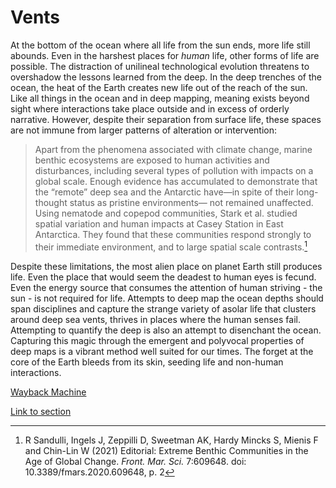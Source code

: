 # Vents

At the bottom of the ocean where all life from the sun ends, more life still abounds. Even in the harshest places for *human* life, other forms of life are possible. The distraction of unilineal technological evolution threatens to overshadow the lessons learned from the deep. In the deep trenches of the ocean, the heat of the Earth creates new life out of the reach of the sun. Like all things in the ocean and in deep mapping, meaning exists beyond sight where interactions take place outside and in excess of orderly narrative. However, despite their separation from surface life, these spaces are not immune from larger patterns of alteration or intervention:

>Apart from the phenomena associated with climate change, marine benthic ecosystems are exposed to human activities and disturbances, including several types of pollution with impacts on a global scale. Enough evidence has accumulated to demonstrate that the “remote” deep sea and the Antarctic have—in spite of their long-thought status as pristine environments— not remained unaffected. Using nematode and copepod communities, Stark et al. studied spatial variation and human impacts at Casey Station in East Antarctica. They found that these communities respond strongly to their immediate environment, and to large spatial scale contrasts.[^1]

Despite these limitations, the most alien place on planet Earth still produces life. Even the place that would seem the deadest to human eyes is fecund. Even the energy source that consumes the attention of human striving - the sun - is not required for life. Attempts to deep map the ocean depths should span disciplines and capture the strange variety of asolar life that clusters around deep sea vents, thrives in places where the human senses fail. Attempting to quantify the deep is also an attempt to disenchant the ocean. Capturing this magic through the emergent and polyvocal properties of deep maps is a vibrant method well suited for our times. The forget at the core of the Earth bleeds from its skin, seeding life and non-human interactions.

[Wayback Machine](https://web.archive.org/web/20210116054902/https://fjfsdata01prod.blob.core.windows.net/articles/files/609648/pubmed-zip/.versions/2/.package-entries/fmars-07-609648-r1/fmars-07-609648.pdf?sv=2018-03-28&sr=b&sig=3%2Fer4TmjyzzGRH13D4h0U7BJOC0dEBvQrCrMHXyrjl8%3D&se=2021-01-16T05%3A49%3A31Z&sp=r&rscd=attachment%3B%20filename%2A%3DUTF-8%27%27fmars-07-609648.pdf)

[Link to section](https://www.juncture-digital.org/deepmapsbluehumanities/Deep-Maps-Blue-Humanities/Vents)

[^1]: R Sandulli, Ingels J, Zeppilli D, Sweetman AK, Hardy Mincks S, Mienis F and Chin-Lin W (2021) Editorial: Extreme Benthic Communities in the Age of Global Change. *Front. Mar. Sci.* 7:609648. doi: 10.3389/fmars.2020.609648, p. 2
